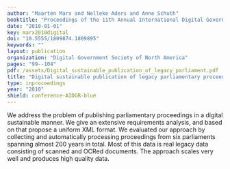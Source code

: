 ```yaml
---
author: "Maarten Marx and Nelleke Aders and Anne Schuth"
booktitle: "Proceedings of the 11th Annual International Digital Government Research Conference on Public Administration Online: Challenges and Opportunities"
date: "2010-01-01"
key: marx2010digital
doi: "10.5555/1809874.1809895"
keywords: ""
layout: publication
organization: "Digital Government Society of North America"
pages: "99--104"
pdf: /assets/Digital_sustainable_publication_of_legacy_parliament.pdf
title: "Digital sustainable publication of legacy parliamentary proceedings"
type: inproceedings
year: "2010"
shield: conference-AIDGR-blue
---
```


We address the problem of publishing parliamentary proceedings in a digital sustainable manner. We give an extensive
requirements analysis, and based on that propose a uniform XML format. We evaluated our approach by collecting and
automatically processing proceedings from six parliaments spanning almost 200 years in total. Most of this data is real
legacy data consisting of scanned and OCRed documents. The approach scales very well and produces high quality data.

